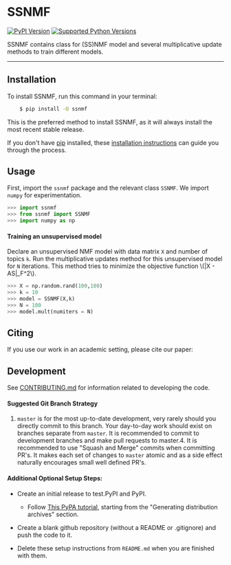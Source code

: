 # SSNMF

[![PyPI Version](https://img.shields.io/pypi/v/ssnmf.svg)](https://pypi.org/project/ssnmf/)
[![Supported Python Versions](https://img.shields.io/pypi/pyversions/ssnmf.svg)](https://pypi.org/project/ssnmf/)

SSNMF contains class for (SS)NMF model and several multiplicative update methods to train different models.

---

## Installation

To install SSNMF, run this command in your terminal:

```bash
    $ pip install -U ssnmf
```

This is the preferred method to install SSNMF, as it will always install the most recent stable release.

If you don't have [pip](https://pip.pypa.io) installed, these [installation instructions](http://docs.python-guide.org/en/latest/starting/installation/) can guide
you through the process.

## Usage

First, import the `ssnmf` package and the relevant class `SSNMF`.  We import `numpy` for experimentation. 

```python
>>> import ssnmf
>>> from ssnmf import SSNMF
>>> import numpy as np

```

#### Training an unsupervised model

Declare an unsupervised NMF model with data matrix `X` and number of topics `k`.  Run the multiplicative updates method for this unsupervised model for `N` iterations.  This method tries to minimize the objective function \\(\|X - AS\|_F^2\\).

```python
>>> X = np.random.rand(100,100)
>>> k = 10
>>> model = SSNMF(X,k)
>>> N = 100
>>> model.mult(numiters = N)
```


## Citing
If you use our work in an academic setting, please cite our paper:



## Development
See [CONTRIBUTING.md](CONTRIBUTING.md) for information related to developing the code.

#### Suggested Git Branch Strategy
1. `master` is for the most up-to-date development, very rarely should you directly commit to this branch. Your day-to-day work should exist on branches separate from `master`. It is recommended to commit to development branches and make pull requests to master.4. It is recommended to use "Squash and Merge" commits when committing PR's. It makes each set of changes to `master`
atomic and as a side effect naturally encourages small well defined PR's.


#### Additional Optional Setup Steps:
* Create an initial release to test.PyPI and PyPI.
    * Follow [This PyPA tutorial](https://packaging.python.org/tutorials/packaging-projects/#generating-distribution-archives), starting from the "Generating distribution archives" section.

* Create a blank github repository (without a README or .gitignore) and push the code to it.

* Delete these setup instructions from `README.md` when you are finished with them.
